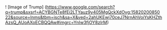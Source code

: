 ! [Image of Trump] (https://www.google.com/search?q=trump&sxsrf=ACYBGNTe8fEi2LTYauz9y405MgQckXdOvg:1582020085022&source=lnms&tbm=isch&sa=X&ved=2ahUKEwj70ceJ7NrnAhVoiYsKHZthAzsQ_AUoAXoECBQQAw#imgrc=YnIw3fjOY8zIrM)
